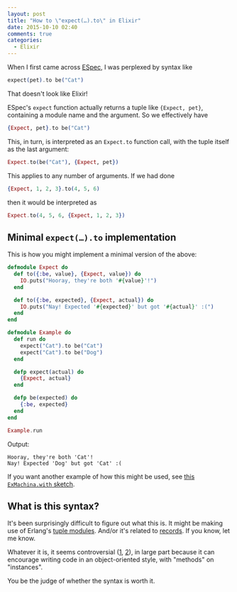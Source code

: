 ```yaml
---
layout: post
title: "How to \"expect(…).to\" in Elixir"
date: 2015-10-10 02:40
comments: true
categories:
  - Elixir
---
```


When I first came across [ESpec](https://github.com/antonmi/espec), I was perplexed by syntax like

``` elixir
expect(pet).to be("Cat")
```

That doesn't look like Elixir!

ESpec's `expect` function actually returns a tuple like `{Expect, pet}`, containing a module name and the argument. So we effectively have

``` elixir
{Expect, pet}.to be("Cat")
```

This, in turn, is interpreted as an `Expect.to` function call, with the tuple itself as the last argument:

``` elixir
Expect.to(be("Cat"), {Expect, pet})
```

This applies to any number of arguments. If we had done

``` elixir
{Expect, 1, 2, 3}.to(4, 5, 6)
```

then it would be interpreted as

``` elixir
Expect.to(4, 5, 6, {Expect, 1, 2, 3})
```


## Minimal `expect(…).to` implementation

This is how you might implement a minimal version of the above:

``` elixir
defmodule Expect do
  def to({:be, value}, {Expect, value}) do
    IO.puts("Hooray, they're both '#{value}'!")
  end

  def to({:be, expected}, {Expect, actual}) do
    IO.puts("Nay! Expected '#{expected}' but got '#{actual}' :(")
  end
end

defmodule Example do
  def run do
    expect("Cat").to be("Cat")
    expect("Cat").to be("Dog")
  end

  defp expect(actual) do
    {Expect, actual}
  end

  defp be(expected) do
    {:be, expected}
  end
end

Example.run
```

Output:

    Hooray, they're both 'Cat'!
    Nay! Expected 'Dog' but got 'Cat' :(

If you want another example of how this might be used, see [this `ExMachina.with` sketch](https://gist.github.com/henrik/bff879a97f7df44a8830).


## What is this syntax?

It's been surprisingly difficult to figure out what this is. It might be making use of Erlang's [tuple modules](http://stackoverflow.com/questions/16960745/what-is-a-tuple-module-in-erlang). And/or it's related to [records](http://elixir-lang.org/docs/v1.1/elixir/Record.html). If you know, let me know.

Whatever it is, it seems controversial ([1](http://stackoverflow.com/questions/31954796/why-erlang-tuple-module-is-controversial), [2](https://groups.google.com/forum/#!topic/elixir-lang-talk/6EJVEXTszIc)), in large part because it can encourage writing code in an object-oriented style, with "methods" on "instances".

You be the judge of whether the syntax is worth it.
